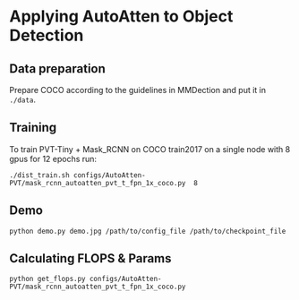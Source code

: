 # Applying AutoAtten to Object Detection

## Data preparation

Prepare COCO according to the guidelines in MMDection and put it in `./data`.



## Training
To train PVT-Tiny + Mask_RCNN on COCO train2017 on a single node with 8 gpus for 12 epochs run:

```
./dist_train.sh configs/AutoAtten-PVT/mask_rcnn_autoatten_pvt_t_fpn_1x_coco.py  8
```

## Demo
```
python demo.py demo.jpg /path/to/config_file /path/to/checkpoint_file
```


## Calculating FLOPS & Params

```
python get_flops.py configs/AutoAtten-PVT/mask_rcnn_autoatten_pvt_t_fpn_1x_coco.py
```

